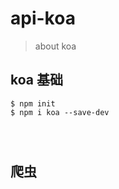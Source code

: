 # api-koa
> about koa

## koa 基础
```
$ npm init
$ npm i koa --save-dev




```

## 爬虫
```






```
